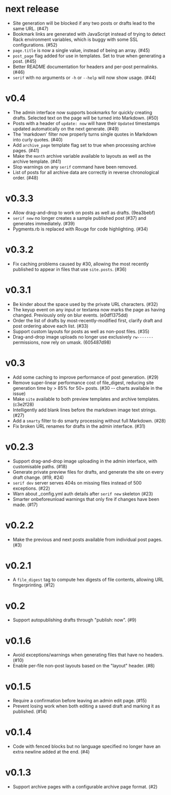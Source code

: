 # next release

* Site generation will be blocked if any two posts or drafts lead to the same URL. (#47)
* Bookmark links are generated with JavaScript instead of trying to detect Rack environment variables, which is buggy with some SSL configurations. (#52)
* `page.title` is now a single value, instead of being an array. (#45)
* `post_page` flag added for use in templates. Set to true when generating a post. (#45)
* Better README documentation for headers and per-post permalinks. (#46)
* `serif` with no arguments or `-h` or `--help` will now show usage. (#44)

# v0.4

* The admin interface now supports bookmarks for quickly creating drafts. Selected text on the page will be turned into Markdown. (#50)
* Posts with a header of `update: now` will have their `Updated` timestamps updated automatically on the next generate. (#49)
* The 'markdown' filter now properly turns single quotes in Markdown into curly quotes. (#40)
* Add `archive_page` template flag set to true when processing archive pages. (#41)
* Make the `month` archive variable available to layouts as well as the archive template. (#41)
* Slop warnings on any `serif` command have been removed.
* List of posts for all archive data are correctly in reverse chronological order. (#48)

# v0.3.3

* Allow drag-and-drop to work on posts as well as drafts. (9ea3bebf)
* `serif new` no longer creates a sample published post (#37) and generates immediately. (#39)
* Pygments.rb is replaced with Rouge for code highlighting. (#34)

# v0.3.2

* Fix caching problems caused by #30, allowing the most recently published to appear in files that use `site.posts`. (#36)

# v0.3.1

* Be kinder about the space used by the private URL characters. (#32)
* The keyup event on any input or textarea now marks the page as having changed. Previously only on blur events. (e0df1375dd)
* Order the list of drafts by most-recently-modified first, clarify draft and post ordering above each list. (#33)
* Support custom layouts for posts as well as non-post files. (#35)
* Drag-and-drop image uploads no longer use exclusively `rw-------` permissions, now rely on umask. (605487d98)

# v0.3

* Add some caching to improve performance of post generation. (#29)
* Remove super-linear performance cost of file_digest, reducing site generation time by > 85% for 50+ posts. (#30 -- charts available in the issue)
* Make `site` available to both preview templates and archive templates. (c3e2f28)
* Intelligently add blank lines before the markdown image text strings. (#27)
* Add a `smarty` filter to do smarty processing without full Markdown. (#28)
* Fix broken URL renames for drafts in the admin interface. (#31)

# v0.2.3 

* Support drag-and-drop image uploading in the admin interface, with customisable paths. (#18)
* Generate private preview files for drafts, and generate the site on every draft change. (#19, #24)
* `serif dev` server serves 404s on missing files instead of 500 exceptions. (#22)
* Warn about _config.yml auth details after `serif new` skeleton (#23)
* Smarter onbeforeunload warnings that only fire if changes have been made. (#17)

# v0.2.2

* Make the previous and next posts available from individual post pages. (#3)

# v0.2.1

* A `file_digest` tag to compute hex digests of file contents, allowing URL fingerprinting. (#12)

# v0.2

* Support autopublishing drafts through "publish: now". (#9)

# v0.1.6

* Avoid exceptions/warnings when generating files that have no headers. (#10)
* Enable per-file non-post layouts based on the "layout" header. (#8)

# v0.1.5

* Require a confirmation before leaving an admin edit page. (#15)
* Prevent losing work when both editing a saved draft and marking it as published. (#14)

# v0.1.4

* Code with fenced blocks but no language specified no longer have an extra newline added at the end. (#4)

# v0.1.3

* Support archive pages with a configurable archive page format. (#2)
